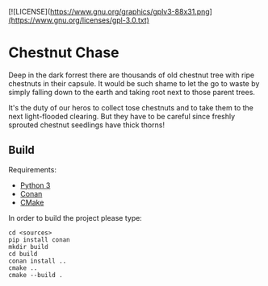 [![LICENSE](https://www.gnu.org/graphics/gplv3-88x31.png](https://www.gnu.org/licenses/gpl-3.0.txt)

Chestnut Chase
==============

Deep in the dark forrest there are thousands of old chestnut tree with
ripe chestnuts in their capsule. It would be such shame to let the go
to waste by simply falling down to the earth and taking root next to
those parent trees.

It's the duty of our heros to collect tose chestnuts and to take them
to the next light-flooded clearing. But they have to be careful since
freshly sprouted chestnut seedlings have thick thorns!

Build
-----

Requirements:

 * [Python 3](https://www.python.org/)
 * [Conan](https://conan.io/)
 * [CMake](https://cmake.org/)

In order to build the project please type:

    cd <sources>
    pip install conan
    mkdir build
    cd build
    conan install ..
    cmake ..
    cmake --build .
